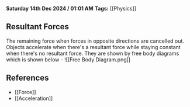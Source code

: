 **Saturday 14th Dec 2024 / 01:01 AM**
**Tags:** [[Physics]]
## Resultant Forces
The remaining force when forces in opposite directions are cancelled out. Objects accelerate when there's a resultant force while staying constant when there's no resultant force. They are shown by free body diagrams which is shown below -
![[Free Body Diagram.png]]
## References
- [[Force]]
- [[Acceleration]]